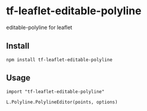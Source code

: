 # tf-leaflet-editable-polyline

editable-polyline for leaflet

## Install

```
npm install tf-leaflet-editable-polyline
```

## Usage

```
import "tf-leaflet-editable-polyline"
```

```
L.Polyline.PolylineEditor(points, options)
```
